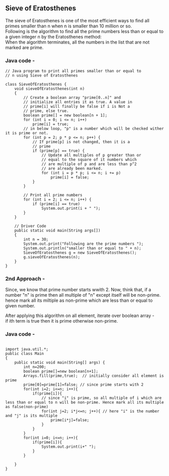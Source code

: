 ## Sieve of Eratosthenes

The sieve of Eratosthenes is one of the most efficient ways to find all primes smaller than n when n is smaller than 10 million or so.  
Following is the algorithm to find all the prime numbers less than or equal to a given integer n by the Eratosthenes method:   
When the algorithm terminates, all the numbers in the list that are not marked are prime.

### Java code - 

```
// Java program to print all primes smaller than or equal to
// n using Sieve of Eratosthenes

class SieveOfEratosthenes {
    void sieveOfEratosthenes(int n)
    {
        // Create a boolean array "prime[0..n]" and
        // initialize all entries it as true. A value in
        // prime[i] will finally be false if i is Not a
        // prime, else true.
        boolean prime[] = new boolean[n + 1];
        for (int i = 0; i <= n; i++)
            prime[i] = true;
        // in below loop, "p" is a number which will be checked wither it is prime or not.
        for (int p = 2; p * p <= n; p++) {
            // If prime[p] is not changed, then it is a
            // prime
            if (prime[p] == true) {
                // Update all multiples of p greater than or
                // equal to the square of it numbers which
                // are multiple of p and are less than p^2
                // are already been marked.
                for (int i = p * p; i <= n; i += p)
                    prime[i] = false;
            }
        }

        // Print all prime numbers
        for (int i = 2; i <= n; i++) {
            if (prime[i] == true)
                System.out.print(i + " ");
        }
    }

    // Driver Code
    public static void main(String args[])
    {
        int n = 30;
        System.out.print("Following are the prime numbers ");
        System.out.println("smaller than or equal to " + n);
        SieveOfEratosthenes g = new SieveOfEratosthenes();
        g.sieveOfEratosthenes(n);
    }
}
```

### 2nd Approach - 

Since, we know that prime number starts wwith 2.
Now, think that, if a number "n" is prime then all multiple of "n" except itself will be non-prime. hence mark all its miltiple as non-prime which are less than or equal to given number.  

After applying this algorithm on all element, iterate over boolean array -   
if ith term is true then it is prime otherwise non-prime.

### Java code - 

```

import java.util.*;
public class Main
{
	public static void main(String[] args) {
		int n=200;
		boolean prime[]=new boolean[n+1];
		Arrays.fill(prime,true);  // initially consider all element is prime
		prime[0]=prime[1]=false; // since prime starts with 2
		for(int i=2; i<=n; i++){
		    if(prime[i]){
		        // since "i" is prime, so all multiple of i which are less than or equal to n will be non-prime. Hence mark all its multiple as false(non-prime)
		        for(int j=2; i*j<=n; j++){ // here "i" is the number and "j" is its multiple
		            prime[i*j]=false;
		        }
		    }
		}
		for(int i=0; i<=n; i++){
		    if(prime[i]){
		        System.out.print(i+" ");
		    }
		}
		
	}
}
